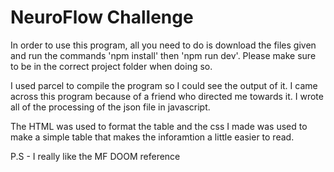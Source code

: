# NeuroFlow Challenge

In order to use this program, all you need to do is download the files given and run the commands 'npm install' then 'npm run dev'. Please make sure to be in the correct project folder when doing so.

I used parcel to compile the program so I could see the output of it. I came across this program because of a friend who directed me towards it. I wrote all of the processing of the json file in javascript. 

The HTML was used to format the table and the css I made was used to make a simple table that makes the inforamtion a little easier to read.

P.S - I really like the MF DOOM reference
